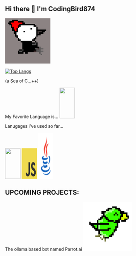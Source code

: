## Hi there 👋 I'm CodingBird874
<img src="https://github.com/CodeBird874/CodeBird874/blob/main/SPG.png">




[![Top Langs](https://github-readme-stats.vercel.app/api/top-langs/?username=CodeBird874&layout=pie)](https://github.com/anuraghazra/github-readme-stats)




(a Sea of C...++)
<div  display="block">
<p> My Favorite  Language is... <img src="https://raw.githubusercontent.com/isocpp/logos/master/cpp_logo.png" width="50" height="100" > </p> 

  
</div>

<p>Lanugages I've used so far...</p>
<div> <img src="https://raw.githubusercontent.com/isocpp/logos/master/cpp_logo.png" width="50" height="100" >  <img src="https://github.com/voodootikigod/logo.js/raw/master/js.png" width="50" height="100"> <img src="https://github.com/CodeBird874/CodeBird874/blob/main/icons8-java-logo-100.png" width="50" height="150">  </div>

## UPCOMING PROJECTS:


  <p> The ollama based bot named Parrot.ai <img src="parrot.gif"></p>

<!--
**CodeBird874/CodeBird874** is a ✨ _special_ ✨ repository because its `README.md` (this file) appears on your GitHub profile.

Here are some ideas to get you started:

-  🔭 I’m currently working on an ai bot (stay tuned..)
- 🌱 I’m currently learning ...
- 👯 I’m looking to collaborate on ...
- 🤔 I’m looking for help with ...
- 💬 Ask me about ...
- 📫 How to reach me: ...
- 😄 Pronouns: ...
- ⚡ Fun fact: ...
-->
